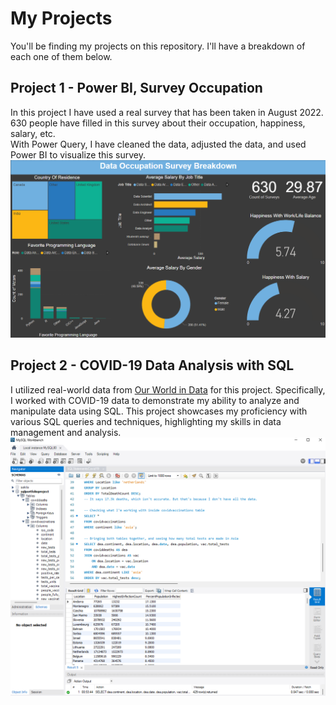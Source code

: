 # My Projects  
You'll be finding my projects on this repository. I'll have a breakdown of each one of them below.

## Project 1 - Power BI, Survey Occupation
In this project I have used a real survey that has been taken in August 2022. 630 people have filled in this survey about their occupation, happiness, salary, etc.  
With Power Query, I have cleaned the data, adjusted the data, and used Power BI to visualize this survey. 
![Project 1](Project%201%20-%20Power%20BI,%20Survey%20Occupation/VisualizationScreenshot.png)

## Project 2 - COVID-19 Data Analysis with SQL  
I utilized real-world data from [Our World in Data](https://ourworldindata.org/) for this project. Specifically, I worked with COVID-19 data to demonstrate my ability to analyze and manipulate data using SQL.
This project showcases my proficiency with various SQL queries and techniques, highlighting my skills in data management and analysis.
![Project 2](Project%202%20-%20COVID-19%20Data%20Analysis%20with%20SQL/Project2Screenshot.png)
